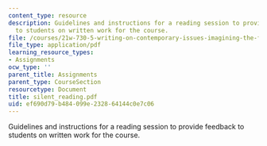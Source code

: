 ```yaml
---
content_type: resource
description: Guidelines and instructions for a reading session to provide feedback
  to students on written work for the course.
file: /courses/21w-730-5-writing-on-contemporary-issues-imagining-the-future-fall-2007/ef690d79b484099e232864144c0e7c06_silent_reading.pdf
file_type: application/pdf
learning_resource_types:
- Assignments
ocw_type: ''
parent_title: Assignments
parent_type: CourseSection
resourcetype: Document
title: silent_reading.pdf
uid: ef690d79-b484-099e-2328-64144c0e7c06
---
```

Guidelines and instructions for a reading session to provide feedback to students on written work for the course.

